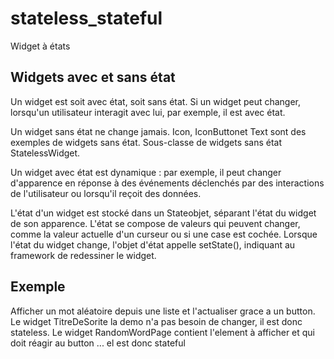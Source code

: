# stateless_stateful

Widget à états

## Widgets avec et sans état
Un widget est soit avec état, soit sans état. Si un widget peut changer, lorsqu'un utilisateur interagit avec lui, 
par exemple, il est avec état.

Un widget sans état ne change jamais. Icon, IconButtonet Text sont des exemples de widgets sans état. Sous-classe 
de widgets sans état StatelessWidget.

Un widget avec état est dynamique : par exemple, il peut changer d'apparence en réponse à des événements déclenchés 
par des interactions de l'utilisateur ou lorsqu'il reçoit des données.

L'état d'un widget est stocké dans un Stateobjet, séparant l'état du widget de son apparence. L'état se compose de 
valeurs qui peuvent changer, comme la valeur actuelle d'un curseur ou si une case est cochée. Lorsque l'état du widget
change, l'objet d'état appelle setState(), indiquant au framework de redessiner le widget.

## Exemple
Afficher un mot aléatoire depuis une liste et l'actualiser grace a un button.
Le widget TitreDeSorite la demo n'a pas besoin de changer, il est donc stateless.
Le widget RandomWordPage contient l'element à afficher et qui doit réagir au button ... el est donc stateful


